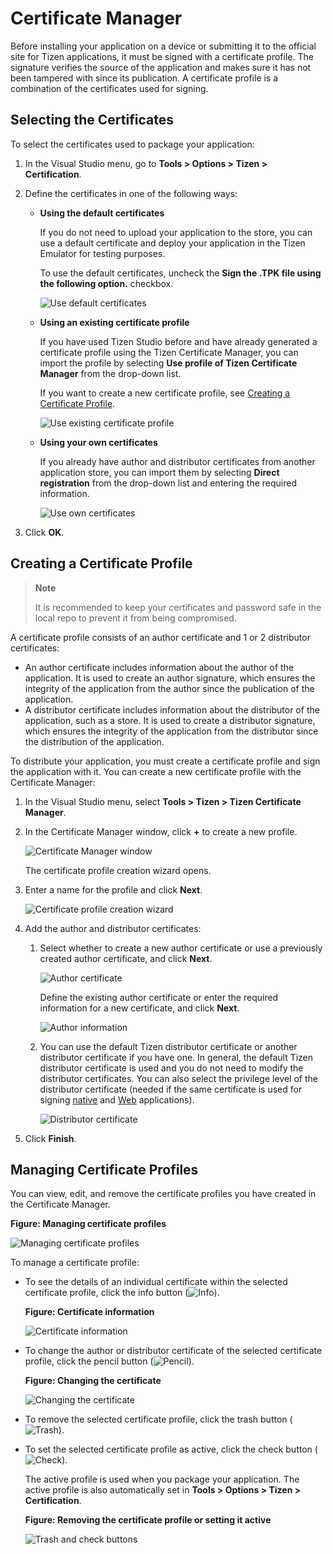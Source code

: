 # Certificate Manager

Before installing your application on a device or submitting it to the official site for Tizen applications, it must be signed with a certificate profile. The signature verifies the source of the application and makes sure it has not been tampered with since its publication. A certificate profile is a combination of the certificates used for signing.

## Selecting the Certificates

To select the certificates used to package your application:

1.  In the Visual Studio menu, go to **Tools &gt; Options &gt; Tizen &gt; Certification**.
2.  Define the certificates in one of the following ways:
    -   **Using the default certificates**

        If you do not need to upload your application to the store, you can use a default certificate and deploy your application in the Tizen Emulator for testing purposes.

        To use the default certificates, uncheck the **Sign the .TPK file using the following option.** checkbox.

        ![Use default certificates](media/vstools_cert_default.png)

    -   **Using an existing certificate profile**

        If you have used Tizen Studio before and have already generated a certificate profile using the Tizen Certificate Manager, you can import the profile by selecting **Use profile of Tizen Certificate Manager** from the drop-down list.

        If you want to create a new certificate profile, see [Creating a Certificate Profile](#creating).

        ![Use existing certificate profile](media/vstools_cert_profile1.png)

    -   **Using your own certificates**

        If you already have author and distributor certificates from another application store, you can import them by selecting **Direct registration** from the drop-down list and entering the required information.

        ![Use own certificates](media/vstools_cert_certificate1.png)

3.  Click **OK**.

<a name="creating"></a>
## Creating a Certificate Profile

>**Note**
>
>It is recommended to keep your certificates and password safe in the local repo to prevent it from being compromised.

A certificate profile consists of an author certificate and 1 or 2 distributor certificates:

-   An author certificate includes information about the author of the application. It is used to create an author signature, which ensures the integrity of the application from the author since the publication of the application.
-   A distributor certificate includes information about the distributor of the application, such as a store. It is used to create a distributor signature, which ensures the integrity of the application from the distributor since the distribution of the application.

To distribute your application, you must create a certificate profile and sign the application with it. You can create a new certificate profile with the Certificate Manager:

1.  In the Visual Studio menu, select **Tools &gt; Tizen &gt; Tizen Certificate Manager**.
2.  In the Certificate Manager window, click **+** to create a new profile.

    ![Certificate Manager window](media/cert_reg_create_new.png)

    The certificate profile creation wizard opens.

3.  Enter a name for the profile and click **Next**.

    ![Certificate profile creation wizard](media/cert_reg_creation_wizard.png)

4.  Add the author and distributor certificates:
    1.  Select whether to create a new author certificate or use a previously created author certificate, and click **Next**.

        ![Author certificate](media/cert_reg_author_cert.png)

        Define the existing author certificate or enter the required information for a new certificate, and click **Next**.

        ![Author information](media/cert_reg_author_info.png)

    2.  You can use the default Tizen distributor certificate or another distributor certificate if you have one. In general, the default Tizen distributor certificate is used and you do not need to modify the distributor certificates. You can also select the privilege level of the distributor certificate (needed if the same certificate is used for signing [native](../../native/tutorials/details/sec-privileges.md) and [Web](../../web/tutorials/sec-privileges.md) applications).

        ![Distributor certificate](media/cert_reg_dist_cert2.png)

5.  Click **Finish**.

## Managing Certificate Profiles

You can view, edit, and remove the certificate profiles you have created in the Certificate Manager.

**Figure: Managing certificate profiles**

![Managing certificate profiles](media/cert_reg_manage_cert.png)

To manage a certificate profile:

-   To see the details of an individual certificate within the selected certificate profile, click the info button (![Info](media/cert_reg_info.png)).

    **Figure: Certificate information**

    ![Certificate information](media/vstools_cert_result.png)

-   To change the author or distributor certificate of the selected certificate profile, click the pencil button (![Pencil](media/cert_reg_pencil.png)).

    **Figure: Changing the certificate**

    ![Changing the certificate](media/vstools_changing_cert.png)

-   To remove the selected certificate profile, click the trash button (![Trash](media/cert_reg_trash.png)).
-   To set the selected certificate profile as active, click the check button (![Check](media/cert_reg_check.png)).

    The active profile is used when you package your application. The active profile is also automatically set in **Tools &gt; Options &gt; Tizen &gt; Certification**.

    **Figure: Removing the certificate profile or setting it active**

    ![Trash and check buttons](media/cert_reg_trash_check.png)
